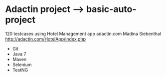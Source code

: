# Adactin project --> basic-auto-project

120 testcases using Hotel Management app adactin.com
Madina Siebenthal
http://adactin.com/HotelApp/index.php

* Git
* Java 7
* Maven
* Selenium
* TestNG
